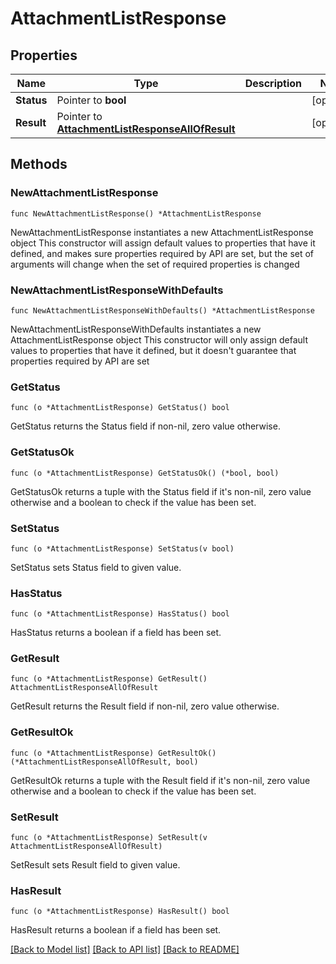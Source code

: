 # AttachmentListResponse

## Properties

Name | Type | Description | Notes
------------ | ------------- | ------------- | -------------
**Status** | Pointer to **bool** |  | [optional] 
**Result** | Pointer to [**AttachmentListResponseAllOfResult**](AttachmentListResponseAllOfResult.md) |  | [optional] 

## Methods

### NewAttachmentListResponse

`func NewAttachmentListResponse() *AttachmentListResponse`

NewAttachmentListResponse instantiates a new AttachmentListResponse object
This constructor will assign default values to properties that have it defined,
and makes sure properties required by API are set, but the set of arguments
will change when the set of required properties is changed

### NewAttachmentListResponseWithDefaults

`func NewAttachmentListResponseWithDefaults() *AttachmentListResponse`

NewAttachmentListResponseWithDefaults instantiates a new AttachmentListResponse object
This constructor will only assign default values to properties that have it defined,
but it doesn't guarantee that properties required by API are set

### GetStatus

`func (o *AttachmentListResponse) GetStatus() bool`

GetStatus returns the Status field if non-nil, zero value otherwise.

### GetStatusOk

`func (o *AttachmentListResponse) GetStatusOk() (*bool, bool)`

GetStatusOk returns a tuple with the Status field if it's non-nil, zero value otherwise
and a boolean to check if the value has been set.

### SetStatus

`func (o *AttachmentListResponse) SetStatus(v bool)`

SetStatus sets Status field to given value.

### HasStatus

`func (o *AttachmentListResponse) HasStatus() bool`

HasStatus returns a boolean if a field has been set.

### GetResult

`func (o *AttachmentListResponse) GetResult() AttachmentListResponseAllOfResult`

GetResult returns the Result field if non-nil, zero value otherwise.

### GetResultOk

`func (o *AttachmentListResponse) GetResultOk() (*AttachmentListResponseAllOfResult, bool)`

GetResultOk returns a tuple with the Result field if it's non-nil, zero value otherwise
and a boolean to check if the value has been set.

### SetResult

`func (o *AttachmentListResponse) SetResult(v AttachmentListResponseAllOfResult)`

SetResult sets Result field to given value.

### HasResult

`func (o *AttachmentListResponse) HasResult() bool`

HasResult returns a boolean if a field has been set.


[[Back to Model list]](../README.md#documentation-for-models) [[Back to API list]](../README.md#documentation-for-api-endpoints) [[Back to README]](../README.md)


